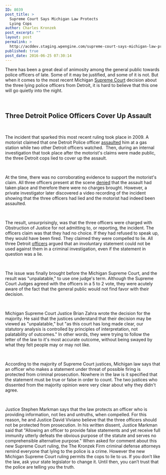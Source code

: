 ```yaml
---
ID: 8039
post_title: >
  Supreme Court Says Michigan Law Protects
  Lying Cops
author: Charles Kronzek
post_excerpt: ""
layout: post
permalink: >
  http://acddev.staging.wpengine.com/supreme-court-says-michigan-law-protects-lying-cops.html
published: true
post_date: 2016-06-25 07:30:14
---
```

<span style="font-weight: 400;">There has been a great deal of animosity among the general public towards police officers of late. Some of it may be justified, and some of it is not. But when it comes to the most recent Michigan </span><a href="http://courts.mi.gov/courts/michigansupremecourt/Pages/default.aspx" target="_blank"><span style="font-weight: 400;">Supreme Court</span></a><span style="font-weight: 400;"> decision about the three lying police officers from Detroit, it is hard to believe that this one will go quietly into the night.</span>

&nbsp;
<h2>Three Detroit Police Officers Cover Up Assault</h2>
&nbsp;

<span style="font-weight: 400;">The incident that sparked this most recent ruling took place in 2009. A motorist claimed that one Detroit Police officer </span><a href="http://acddev.staging.wpengine.com/assault-charges.html" target="_blank"><span style="font-weight: 400;">assaulted</span></a><span style="font-weight: 400;"> him at a gas station while two other Detroit officers watched.  Then, during an internal investigation that took place after the motorist's claims were made public, the three Detroit cops lied to cover up the assault.</span>

&nbsp;

<span style="font-weight: 400;">At the time, there was no corroborating evidence to support the motorist's claim. All three officers present at the scene </span><a href="http://acddev.staging.wpengine.com/police-mistakes.html" target="_blank"><span style="font-weight: 400;">denied</span></a><span style="font-weight: 400;"> that the assault had taken place and therefore there were no charges brought. However, a private investigator later discovered a video recording of the incident showing that the three officers had lied and the motorist had indeed been assaulted.</span>

&nbsp;

<span style="font-weight: 400;">The result, unsurprisingly, was that the three officers were charged with Obstruction of Justice for not admitting to, or reporting, the incident. The officers claim was that they had no choice. If they had refused to speak up, they would have been fired. They claimed they were compelled to lie. All three Detroit </span><a href="http://acddev.staging.wpengine.com/cop-secrets.html" target="_blank"><span style="font-weight: 400;">officers</span></a><span style="font-weight: 400;"> argued that an involuntary statement could not be used against them in a criminal investigation, even if the statement in question was a lie.</span>

&nbsp;

<span style="font-weight: 400;">The issue was finally brought before the Michigan Supreme Court, and the result was "unpalatable," to use one judge's term. Although the Supreme Court Judges agreed with the officers in a 5 to 2 vote, they were acutely aware of the fact that the general public would not find favor with their decision.</span>

&nbsp;

<span style="font-weight: 400;">Michigan Supreme Court Justice Brian Zahra wrote the decision for the majority. He said that the justices understand that their decision may be viewed as "unpalatable," but "as this court has long made clear, our statutory analysis is controlled by principles of interpretation, not palatability of outcomes." In other words, they were trying to follow the letter of the law to it's most accurate outcome, without being swayed by what they felt people may or may not like.</span>

&nbsp;

<span style="font-weight: 400;">According to the majority of Supreme Court justices, Michigan law says that an officer who makes a statement under threat of possible firing is protected from criminal prosecution. Nowhere in the law is it specified that the statement must be true or false in order to count. The two justices who dissented from the majority opinion were very clear about why they didn't agree.</span>

&nbsp;

<span style="font-weight: 400;">Justice Stephen Markman says that the law protects an officer who is providing information, not lies and untruths, when compelled. For this reason, he and Justice David Viviano believe that the three officers should not be protected from prosecution. In his written dissent, Justice Markman said that "Allowing an officer to provide false statements and yet receive full immunity utterly defeats the obvious purpose of the statute and serves no comprehensible alternative purpose." </span>
<span style="font-weight: 400;">When asked for comment about this new Supreme Court ruling, the The Kronzek Firm criminal defense attorneys remind everyone that lying to the police is a crime. However the new Michigan Supreme Court ruling permits the cops to lie to us. If you don’t like the law, ask your state legislator to change it. Until then, you can’t trust that the police are telling you the truth. </span>